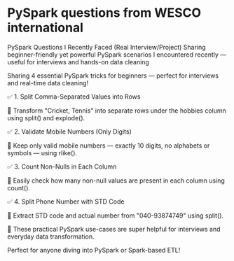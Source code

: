 # PySpark questions from WESCO international

PySpark Questions I Recently Faced (Real Interview/Project)
Sharing beginner-friendly yet powerful PySpark scenarios I encountered recently — useful for interviews and hands-on data cleaning 

Sharing 4 essential PySpark tricks for beginners — perfect for interviews and real-time data cleaning!


✅ 1. Split Comma-Separated Values into Rows

 🧩 Transform "Cricket, Tennis" into separate rows under the hobbies column using split() and explode().


✅ 2. Validate Mobile Numbers (Only Digits)

 🧩 Keep only valid mobile numbers — exactly 10 digits, no alphabets or symbols — using rlike().


✅ 3. Count Non-Nulls in Each Column

 🧩 Easily check how many non-null values are present in each column using count().


✅ 4. Split Phone Number with STD Code

 🧩 Extract STD code and actual number from "040-93874749" using split().


🚀 These practical PySpark use-cases are super helpful for interviews and everyday data transformation.

 Perfect for anyone diving into PySpark or Spark-based ETL!

